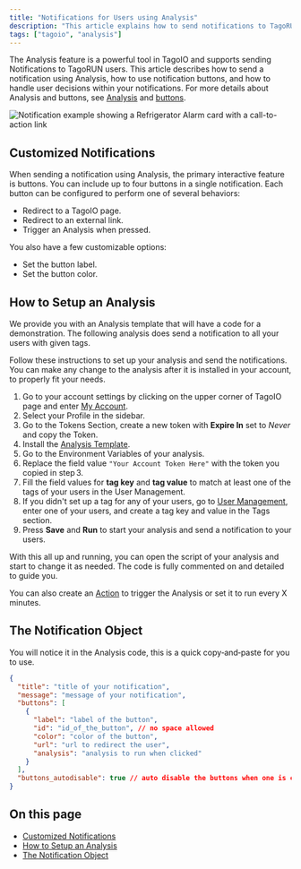 ```yaml
---
title: "Notifications for Users using Analysis"
description: "This article explains how to send notifications to TagoRUN users using Analysis, how to configure notification buttons and their behaviors, and the basic customizable options available for notification actions."
tags: ["tagoio", "analysis"]
---
```

The Analysis feature is a powerful tool in TagoIO and supports sending Notifications to TagoRUN users. This article describes how to send a notification using Analysis, how to use notification buttons, and how to handle user decisions within your notifications. For more details about Analysis and buttons, see [Analysis](../analysis/) and [buttons](../../widgets/push-button-widget).

![Notification example showing a Refrigerator Alarm card with a call-to-action link](/docs_imagem/tagoio/notifications-for-users-using-analysis-2.png)

## Customized Notifications

When sending a notification using Analysis, the primary interactive feature is buttons. You can include up to four buttons in a single notification. Each button can be configured to perform one of several behaviors:

- Redirect to a TagoIO page.
- Redirect to an external link.
- Trigger an Analysis when pressed.

You also have a few customizable options:

- Set the button label.
- Set the button color.

## How to Setup an Analysis

We provide you with an Analysis template that will have a code for a demonstration. The following analysis does send a notification to all your users with given tags.

Follow these instructions to set up your analysis and send the notifications. You can make any change to the analysis after it is installed in your account, to properly fit your needs.

1. Go to your account settings by clicking on the upper corner of TagoIO page and enter [My Account](https://admin.tago.io/account/).
2. Select your Profile in the sidebar.
3. Go to the Tokens Section, create a new token with **Expire In** set to *Never* and copy the Token.
4. Install the [Analysis Template](http://admin.tago.io/template/5d51de52171477001b203458).
5. Go to the Environment Variables of your analysis.
6. Replace the field value `"Your Account Token Here"` with the token you copied in step 3.
7. Fill the field values for **tag key** and **tag value** to match at least one of the tags of your users in the User Management.
8. If you didn't set up a tag for any of your users, go to [User Management](../../account/user-management), enter one of your users, and create a tag key and value in the Tags section.
9. Press **Save** and **Run** to start your analysis and send a notification to your users.

With this all up and running, you can open the script of your analysis and start to change it as needed. The code is fully commented on and detailed to guide you.

You can also create an [Action](../../actions/) to trigger the Analysis or set it to run every X minutes.

## The Notification Object

You will notice it in the Analysis code, this is a quick copy‑and‑paste for you to use.

```json
{
  "title": "title of your notification",
  "message": "message of your notification",
  "buttons": [
    {
      "label": "label of the button",
      "id": "id_of_the_button", // no space allowed
      "color": "color of the button",
      "url": "url to redirect the user",
      "analysis": "analysis to run when clicked"
    }
  ],
  "buttons_autodisable": true // auto disable the buttons when one is clicked.
}
```

## On this page

- [Customized Notifications](#customized-notifications)
- [How to Setup an Analysis](../analysis/creating-analysis)
- [The Notification Object](../notifications/notification)